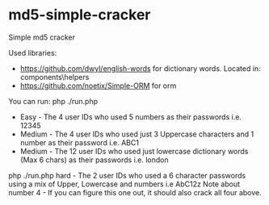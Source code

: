 # md5-simple-cracker
Simple md5 cracker

Used libraries:
 - https://github.com/dwyl/english-words for dictionary words.
Located in: components\helpers
 - https://github.com/noetix/Simple-ORM for orm
 
 You can run:
  php ./run.php     
   - Easy - The 4 user IDs who used 5 numbers as their passwords i.e. 12345
   - Medium - The 4 user IDs who used just 3 Uppercase characters and 1 number as their password i.e. ABC1
   - Medium - The 12 user IDs who used just lowercase dictionary words (Max 6 chars) as their passwords i.e. london
                       
  php ./run.php hard 
    - The 2 user IDs who used a 6 character passwords using a mix of Upper, Lowercase and numbers i.e AbC12z
    Note about number 4 - If you can figure this one out, it should also crack all four above. 
